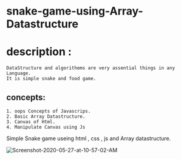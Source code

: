 # snake-game-using-Array-Datastructure


# description :
    DataStructure and algorithems are very assential things in any Language.
    It is simple snake and food game.
    
## concepts: 
    1. oops Concepts of Javascrips.
    2. Basic Array Datastructure.
    3. Canvas of Html.
    4. Manipulate Canvas using Js


Simple Snake game useing html , css , js and Array datastructure.

<img src="https://i.ibb.co/khBrh8F/Screenshot-2020-05-27-at-10-57-02-AM.png" alt="Screenshot-2020-05-27-at-10-57-02-AM" border="0">
